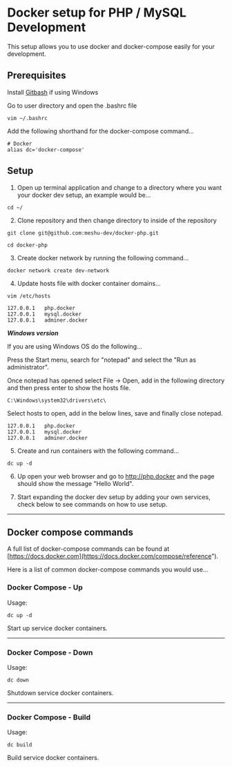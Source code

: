 # Docker setup for PHP / MySQL Development

This setup allows you to use docker and docker-compose easily for your development.

## Prerequisites

Install [Gitbash](https://gitforwindows.org/) if using Windows

Go to user directory and open the .bashrc file

```
vim ~/.bashrc
```
    
Add the following shorthand for the docker-compose command...

```
# Docker
alias dc='docker-compose'
```

## Setup

1. Open up terminal application and change to a directory where you want your docker dev setup, an example would be...

```
cd ~/
```

2. Clone repository and then change directory to inside of the repository

```
git clone git@github.com:meshu-dev/docker-php.git
```

```
cd docker-php
```

3. Create docker network by running the following command...

```
docker network create dev-network
```

4. Update hosts file with docker container domains...

```
vim /etc/hosts
```

```
127.0.0.1   php.docker
127.0.0.1   mysql.docker
127.0.0.1   adminer.docker
```

***Windows version***

If you are using Windows OS do the following...

Press the Start menu, search for "notepad" and select the "Run as administrator".

Once notepad has opened select File -> Open, add in the following directory and then press enter to show the hosts file.

```
C:\Windows\system32\drivers\etc\
```

Select hosts to open, add in the below lines, save and finally close notepad.

```
127.0.0.1   php.docker
127.0.0.1   mysql.docker
127.0.0.1   adminer.docker
```

5. Create and run containers with the following command...

```
dc up -d
```

6. Up open your web browser and go to http://php.docker and the page should show the message "Hello World".

7. Start expanding the docker dev setup by adding your own services, check below to see commands on how to use setup.

___

## Docker compose commands

A full list of docker-compose commands can be found at [https://docs.docker.com](https://docs.docker.com/compose/reference").

Here is a list of common docker-compose commands you would use...

### Docker Compose - Up

Usage:
```
dc up -d
```

Start up service docker containers.

___

### Docker Compose - Down

Usage:
```
dc down
```

Shutdown service docker containers.

___

### Docker Compose - Build

Usage:
```
dc build
```
Build service docker containers.
